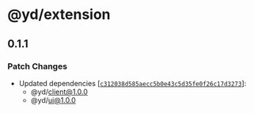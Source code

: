 # @yd/extension

## 0.1.1

### Patch Changes

- Updated dependencies [[`c312038d585aecc5b0e43c5d35fe0f26c17d3273`](https://github.com/jordanshatford/youtube-downloader/commit/c312038d585aecc5b0e43c5d35fe0f26c17d3273)]:
  - @yd/client@1.0.0
  - @yd/ui@1.0.0
